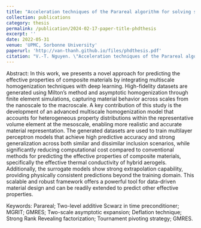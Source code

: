 ```yaml
---
title: "Acceleration techniques of the Parareal algorithm for solving some differential equations"
collection: publications
category: thesis
permalink: /publication/2024-02-17-paper-title-phdthesis
excerpt: ''
date: 2022-05-31
venue: 'UPMC, Sorbonne University'
paperurl: 'http://van-thanh.github.io/files/phdthesis.pdf'
citation: "V.-T. Nguyen. \"Acceleration techniques of the Parareal algorithm for solving some differential equations.\" <i>UPMC, Sorbonne University</i>. 2022. https://theses.hal.science/tel-03950073."
---
```


Abstract: In this work, we presents a novel approach for predicting the effective properties of composite materials by integrating multiscale homogenization techniques with deep learning. High-fidelity datasets are generated using Milton’s method and asymptotic homogenization through finite element simulations, capturing material behavior across scales from the nanoscale to the macroscale. A key contribution of this study is the development of an advanced multiscale homogenization model that accounts for heterogeneous property distributions within the representative volume element at the mesoscale, enabling more realistic and accurate material representation.
The generated datasets are used to train multilayer perceptron models that achieve high predictive accuracy and strong generalization across both similar and dissimilar inclusion scenarios, while significantly reducing computational cost compared to conventional methods for predicting the effective properties of composite materials, specifically the effective thermal conductivity of hybrid aerogels. Additionally, the surrogate models show strong extrapolation capability, providing physically consistent predictions beyond the training domain. This scalable and robust framework offers a powerful tool for data-driven material design and can be readily extended to predict other effective properties.

Keywords: Parareal; Two-level additive Scwarz in time preconditioner; MGRIT; GMRES; Two-scale asymptotic expansion; Deflation technique; Strong Rank Revealing factorization; Tournament pivoting strategy; GMRES.
